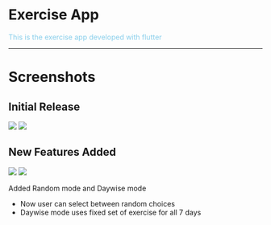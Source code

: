 # Exercise App

        

<span style="color:skyblue">This is the exercise app developed with flutter</span>

***


# Screenshots

## Initial Release

<!-- <img src='https://github.com/nirmalraj2000/Flutter-Exercise-App/blob/master/Images/GIF/1.gif' align='left' width='50%'> -->
![](https://github.com/nirmalraj2000/Flutter-Exercise-App/blob/master/Images/GIF/1.gif=20x100)
![](https://github.com/nirmalraj2000/Flutter-Exercise-App/blob/master/Images/GIF/2.gif=20x100)

<!-- <img src='https://github.com/nirmalraj2000/Flutter-Exercise-App/blob/master/Images/GIF/2.gif' align='left' width='50%'> -->


## New Features Added

<!-- <img src='https://github.com/nirmalraj2000/Flutter-Exercise-App/blob/master/Images/GIF/3.gif' align='left' width='50%' = 200x800> -->
![](https://github.com/nirmalraj2000/Flutter-Exercise-App/blob/master/Images/GIF/3.gif=20x100)
![](https://github.com/nirmalraj2000/Flutter-Exercise-App/blob/master/Images/GIF/3.gif=20x100)

<!-- <img src='https://github.com/nirmalraj2000/Flutter-Exercise-App/blob/master/Images/GIF/4.gif' align='left' width='50%'> -->

Added Random mode and Daywise mode


- Now user can select between random choices
- Daywise mode uses fixed set of exercise for all 7 days






